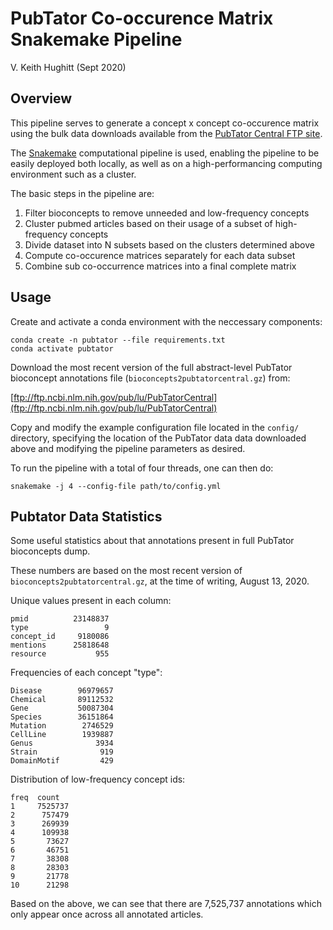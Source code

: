 PubTator Co-occurence Matrix Snakemake Pipeline
===============================================

V. Keith Hughitt (Sept 2020)

Overview
--------

This pipeline serves to generate a concept x concept co-occurence matrix using the bulk
data downloads available from the [PubTator Central FTP site](ftp://ftp.ncbi.nlm.nih.gov/pub/lu/PubTatorCentral).

The [Snakemake](https://snakemake.readthedocs.io/en/stable/) computational pipeline is
used, enabling the pipeline to be easily deployed both locally, as well as on a
high-performancing computing environment such as a cluster.

The basic steps in the pipeline are:

1. Filter bioconcepts to remove unneeded and low-frequency concepts
2. Cluster pubmed articles based on their usage of a subset of high-frequency concepts
3. Divide dataset into N subsets based on the clusters determined above
4. Compute co-occurence matrices separately for each data subset
5. Combine sub co-occurrence matrices into a final complete matrix

Usage
-----

Create and activate a conda environment with the neccessary components:

```
conda create -n pubtator --file requirements.txt
conda activate pubtator
```

Download the most recent version of the full abstract-level PubTator bioconcept
annotations file (`bioconcepts2pubtatorcentral.gz`) from: 

[ftp://ftp.ncbi.nlm.nih.gov/pub/lu/PubTatorCentral](ftp://ftp.ncbi.nlm.nih.gov/pub/lu/PubTatorCentral)

Copy and modify the example configuration file located in the `config/` directory,
specifying the location of the PubTator data data downloaded above and modifying the
pipeline parameters as desired.

To run the pipeline with a total of four threads, one can then do:

```
snakemake -j 4 --config-file path/to/config.yml
```

Pubtator Data Statistics
------------------------

Some useful statistics about that annotations present in full PubTator bioconcepts dump.

These numbers are based on the most recent version of `bioconcepts2pubtatorcentral.gz`,
at the time of writing, August 13, 2020.

Unique values present in each column:

```
pmid          23148837
type                 9
concept_id     9180086
mentions      25818648
resource           955
```

Frequencies of each concept "type":

```
Disease        96979657
Chemical       89112532
Gene           50087304
Species        36151864
Mutation        2746529
CellLine        1939887
Genus              3934
Strain              919
DomainMotif         429
```

Distribution of low-frequency concept ids:

```
freq  count
1     7525737
2      757479
3      269939
4      109938
5       73627
6       46751
7       38308
8       28303
9       21778
10      21298
```

Based on the above, we can see that there are 7,525,737 annotations which only appear
once across all annotated articles.

